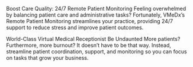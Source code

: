  

Boost Care Quality: 24/7 Remote Patient Monitoring
Feeling overwhelmed by balancing patient care and administrative tasks? Fortunately, VMeDx’s Remote Patient Monitoring streamlines your practice, providing 24/7 support to reduce stress and improve patient outcomes.



 

World-Class Virtual Medical Receptionist
Be Undaunted
More patients? Furthermore, more burnout? It doesn’t have to be that way. Instead, streamline patient coordination, support, and monitoring so you can focus on tasks that grow your business.

